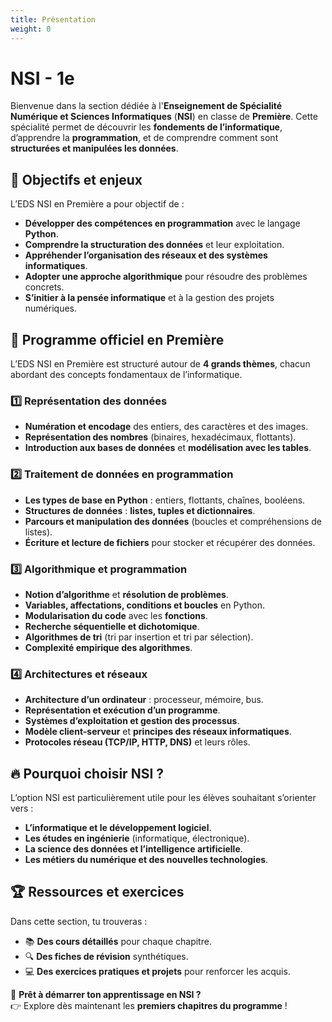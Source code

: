 ```yaml
---
title: Présentation
weight: 0
---
```


# NSI - 1e

Bienvenue dans la section dédiée à l'**Enseignement de Spécialité Numérique et Sciences Informatiques** (**NSI**) en classe de **Première**. Cette spécialité permet de découvrir les **fondements de l’informatique**, d’apprendre la **programmation**, et de comprendre comment sont **structurées et manipulées les données**.

## 🔹 Objectifs et enjeux

L’EDS NSI en Première a pour objectif de :  

- **Développer des compétences en programmation** avec le langage **Python**.
- **Comprendre la structuration des données** et leur exploitation.
- **Appréhender l’organisation des réseaux et des systèmes informatiques**.
- **Adopter une approche algorithmique** pour résoudre des problèmes concrets.
- **S’initier à la pensée informatique** et à la gestion des projets numériques.

## 📌 Programme officiel en Première

L’EDS NSI en Première est structuré autour de **4 grands thèmes**, chacun abordant des concepts fondamentaux de l’informatique.

### **1️⃣ Représentation des données**
- **Numération et encodage** des entiers, des caractères et des images.
- **Représentation des nombres** (binaires, hexadécimaux, flottants).
- **Introduction aux bases de données** et **modélisation avec les tables**.

### **2️⃣ Traitement de données en programmation**
- **Les types de base en Python** : entiers, flottants, chaînes, booléens.
- **Structures de données** : **listes, tuples et dictionnaires**.
- **Parcours et manipulation des données** (boucles et compréhensions de listes).
- **Écriture et lecture de fichiers** pour stocker et récupérer des données.

### **3️⃣ Algorithmique et programmation**
- **Notion d’algorithme** et **résolution de problèmes**.
- **Variables, affectations, conditions et boucles** en Python.
- **Modularisation du code** avec les **fonctions**.
- **Recherche séquentielle et dichotomique**.
- **Algorithmes de tri** (tri par insertion et tri par sélection).
- **Complexité empirique des algorithmes**.

### **4️⃣ Architectures et réseaux**
- **Architecture d’un ordinateur** : processeur, mémoire, bus.
- **Représentation et exécution d’un programme**.
- **Systèmes d’exploitation et gestion des processus**.
- **Modèle client-serveur** et **principes des réseaux informatiques**.
- **Protocoles réseau (TCP/IP, HTTP, DNS)** et leurs rôles.

## 🔥 Pourquoi choisir NSI ?
L’option NSI est particulièrement utile pour les élèves souhaitant s’orienter vers :

- **L’informatique et le développement logiciel**.
- **Les études en ingénierie** (informatique, électronique).
- **La science des données et l’intelligence artificielle**.
- **Les métiers du numérique et des nouvelles technologies**.

## 🏆 Ressources et exercices
Dans cette section, tu trouveras : 

- 📚 **Des cours détaillés** pour chaque chapitre.
- 🔍 **Des fiches de révision** synthétiques.
- 💻 **Des exercices pratiques et projets** pour renforcer les acquis.

🚀 **Prêt à démarrer ton apprentissage en NSI ?**  
👉 Explore dès maintenant les **premiers chapitres du programme** !
